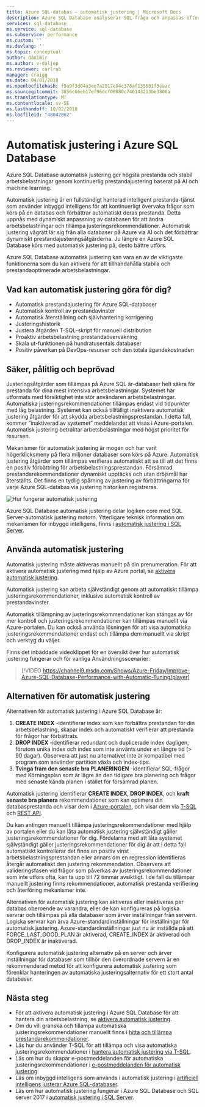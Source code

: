 ```yaml
---
title: Azure SQL-databas – automatisk justering | Microsoft Docs
description: Azure SQL Database analyserar SQL-fråga och anpassas efter automatiskt arbetsbelastning per användare.
services: sql-database
ms.service: sql-database
ms.subservice: performance
ms.custom: ''
ms.devlang: ''
ms.topic: conceptual
author: danimir
ms.author: v-daljep
ms.reviewer: carlrab
manager: craigg
ms.date: 04/01/2018
ms.openlocfilehash: f9a9f3d04a3ee7a2917e04c378af135601f3eaac
ms.sourcegitcommit: 3856c66eb17ef96dcf00880c746143213be3806a
ms.translationtype: MT
ms.contentlocale: sv-SE
ms.lasthandoff: 10/02/2018
ms.locfileid: "48042062"
---
```

# <a name="automatic-tuning-in-azure-sql-database"></a>Automatisk justering i Azure SQL Database

Azure SQL Database automatisk justering ger högsta prestanda och stabil arbetsbelastningar genom kontinuerlig prestandajustering baserat på AI och machine learning.

Automatisk justering är en fullständigt hanterad intelligent prestanda-tjänst som använder inbyggd intelligens för att kontinuerligt övervaka frågor som körs på en databas och förbättrar automatiskt deras prestanda. Detta uppnås med dynamiskt anpassning av databasen för att ändra arbetsbelastningar och tillämpa justeringsrekommendationer. Automatisk justering vågrätt lär sig från alla databaser på Azure via AI och det förbättrar dynamiskt prestandajusteringsåtgärderna. Ju längre en Azure SQL Database körs med automatisk justering på, desto bättre utförs.

Azure SQL Database automatisk justering kan vara en av de viktigaste funktionerna som du kan aktivera för att tillhandahålla stabila och prestandaoptimerade arbetsbelastningar.

## <a name="what-can-automatic-tuning-do-for-you"></a>Vad kan automatisk justering göra för dig?

- Automatisk prestandajustering för Azure SQL-databaser
- Automatisk kontroll av prestandavinster
- Automatisk återställning och självhantering korrigering
- Justeringshistorik
- Justera åtgärden T-SQL-skript för manuell distribution
- Proaktiv arbetsbelastning prestandaövervakning
- Skala ut-funktionen på hundratusentals databaser
- Positiv påverkan på DevOps-resurser och den totala ägandekostnaden

## <a name="safe-reliable-and-proven"></a>Säker, pålitlig och beprövad

Justeringsåtgärder som tillämpas på Azure SQL är-databaser helt säkra för prestanda för dina mest intensiva arbetsbelastningar. Systemet har utformats med försiktighet inte stör användaren arbetsbelastningar. Automatiska justeringsrekommendationer tillämpas endast vid tidpunkter med låg belastning. Systemet kan också tillfälligt inaktivera automatisk justering åtgärder för att skydda arbetsbelastningsprestandan. I detta fall, kommer ”inaktiverad av systemet” meddelandet att visas i Azure-portalen. Automatisk justering betraktar arbetsbelastningar med högst prioritet för resursen.

Mekanismer för automatisk justering är mogen och har varit högerklicksmeny på flera miljoner databaser som körs på Azure. Automatisk justering åtgärder som tillämpas verifieras automatiskt att se till att det finns en positiv förbättring för arbetsbelastningsprestandan. Försämrad prestandarekommendationer dynamiskt upptäcks och utan dröjsmål har återställts. Det finns en tydlig spårning av justering av förbättringarna för varje Azure SQL-databas via justering historiken registreras. 

![Hur fungerar automatisk justering](./media/sql-database-automatic-tuning/how-does-automatic-tuning-work.png)

Azure SQL Database automatisk justering delar logiken core med SQL Server-automatisk justering motorn. Ytterligare teknisk information om mekanismen för inbyggd intelligens, finns i [automatisk justering i SQL Server](https://docs.microsoft.com/sql/relational-databases/automatic-tuning/automatic-tuning).

## <a name="use-automatic-tuning"></a>Använda automatisk justering

Automatisk justering måste aktiveras manuellt på din prenumeration. För att aktivera automatisk justering med hjälp av Azure portal, se [aktivera automatisk justering](sql-database-automatic-tuning-enable.md).

Automatisk justering kan arbeta självständigt genom att automatiskt tillämpa justeringsrekommendationer, inklusive automatisk kontroll av prestandavinster. 

Automatisk tillämpning av justeringsrekommendationer kan stängas av för mer kontroll och justeringsrekommendationer kan tillämpas manuellt via Azure-portalen. Du kan också använda lösningen för att visa automatiska justeringsrekommendationer endast och tillämpa dem manuellt via skript och verktyg du väljer. 

Finns det inbäddade videoklippet för en översikt över hur automatisk justering fungerar och för vanliga Användningsscenarier:


> [!VIDEO https://channel9.msdn.com/Shows/Azure-Friday/Improve-Azure-SQL-Database-Performance-with-Automatic-Tuning/player]
>

## <a name="automatic-tuning-options"></a>Alternativen för automatisk justering

Alternativen för automatisk justering i Azure SQL Database är:
 1. **CREATE INDEX** -identifierar index som kan förbättra prestandan för din arbetsbelastning, skapar index och automatiskt verifierar att prestanda för frågor har förbättrats.
 2. **DROP INDEX** -identifierar redundant och duplicerade index dagligen, förutom unika index och index som inte använts under en längre tid (> 90 dagar). Observera att just nu alternativet inte är kompatibel med program som använder partition växla och index-tips.
 3. **Tvinga fram den senaste bra PLANERINGEN** -identifierar SQL-frågor med Körningsplan som är lägre än den tidigare bra planering och frågor med senaste kända planen i stället för försämrad planen.

Automatisk justering identifierar **CREATE INDEX**, **DROP INDEX**, och **kraft senaste bra planera** rekommendationer som kan optimera din databasprestanda och visar dem i [Azure-portalen](sql-database-advisor-portal.md), och visar dem via [T-SQL](https://docs.microsoft.com/sql/t-sql/statements/alter-database-transact-sql-set-options?view=azuresqldb-current) och [REST API](https://docs.microsoft.com/rest/api/sql/serverautomatictuning).

Du kan antingen manuellt tillämpa justeringsrekommendationer med hjälp av portalen eller du kan låta automatisk justering självständigt gäller justeringsrekommendationer för dig. Fördelarna med att låta systemet självständigt gäller justeringsrekommendationer för dig är att i detta fall automatiskt kontrollerar det finns en positiv vinst arbetsbelastningsprestandan eller annars om en regression identifieras återgår automatiskt den justering rekommendation. Observera att valideringsfasen vid frågor som påverkas av justeringsrekommendationer som inte utförs ofta, kan ta upp till 72 timmar avsiktligt. I de fall du tillämpar manuellt justering finns rekommendationer, automatisk prestanda verifiering och återföring mekanismer inte.

Alternativen för automatisk justering kan aktiveras eller inaktiveras per databas oberoende av varandra, eller de kan konfigureras på logiska servrar och tillämpas på alla databaser som ärver inställningar från servern. Logiska servrar kan ärva Azure-standardinställningar för inställningar för automatisk justering. Azure-standardinställningar just nu är inställda på att FORCE_LAST_GOOD_PLAN är aktiverad, CREATE_INDEX är aktiverad och DROP_INDEX är inaktiverad.

Konfigurera automatisk justering alternativ på en server och ärver inställningar för databaser som tillhör den överordnade servern är en rekommenderad metod för att konfigurera automatisk justering som förenklar hanteringen av automatiska justeringsalternativ för ett stort antal databaser.

## <a name="next-steps"></a>Nästa steg

- För att aktivera automatisk justering i Azure SQL Database för att hantera din arbetsbelastning, se [aktivera automatisk justering](sql-database-automatic-tuning-enable.md).
- Om du vill granska och tillämpa automatiska justeringsrekommendationer manuellt finns i [hitta och tillämpa prestandarekommendationer](sql-database-advisor-portal.md).
- Läs hur du använder T-SQL för att tillämpa och visa automatiska justeringsrekommendationer i [hantera automatisk justering via T-SQL](https://azure.microsoft.com/blog/automatic-tuning-introduces-automatic-plan-correction-and-t-sql-management/).
- Läs om hur du skapar e-postmeddelanden för automatiska justeringsrekommendationer i [e-postmeddelanden för automatisk justering](sql-database-automatic-tuning-email-notifications.md).
- Läs om inbyggd intelligens som används i automatisk justering i [artificiell intelligens justerar Azure SQL-databaser](https://azure.microsoft.com/blog/artificial-intelligence-tunes-azure-sql-databases/).
- Läs om hur automatisk justering fungerar i Azure SQL Database och SQL server 2017 i [automatisk justering i SQL Server](https://docs.microsoft.com/sql/relational-databases/automatic-tuning/automatic-tuning).
